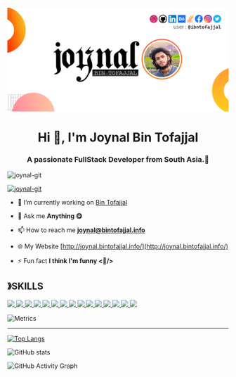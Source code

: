 ![Github Banner](https://raw.githubusercontent.com/ibntofajjal/ibntofajjal/main/cover.png)

<h1 align="center">Hi 👋, I'm Joynal Bin Tofajjal </h1>
<h3 align="center">A passionate FullStack Developer from South Asia.💭</h3>

<p align="left"> <img src="https://komarev.com/ghpvc/?username=joynal-git&label=Profile%20views&color=0e75b6&style=flat" alt="joynal-git" /> </p>

<p align="left"> <a href="https://twitter.com/ibntofajjal" target="blank"><img src="https://img.shields.io/twitter/follow/ibntofajjal?logo=twitter&style=for-the-badge" alt="joynal-git" /></a> </p>

- 🔭 I’m currently working on [Bin Tofajjal](http://bintofajjal.info/)

- 💬 Ask me **Anything 😋**

- 📫 How to reach me **joynal@bintofajjal.info**

- 🌐 My Website [http://joynal.bintofajjal.info/](http://joynal.bintofajjal.info/)

- ⚡ Fun fact **I think I'm funny <🐸/>**

<h2>》SKILLS </h2>
<a href= https://github.com/joynal-git?tab=repositories&q=&type=&language=html&sort= > <img width ='32px' src ='https://raw.githubusercontent.com/rahulbanerjee26/githubAboutMeGenerator/main/icons/html.svg'> </a>
<a href= https://github.com/joynal-git?tab=repositories&q=&type=&language=css&sort= > <img width ='32px' src ='https://raw.githubusercontent.com/rahulbanerjee26/githubAboutMeGenerator/main/icons/css.svg'> </a>
<a href= https://github.com/joynal-git?tab=repositories&q=&type=&language=bootstrap&sort= > <img width ='32px' src ='https://raw.githubusercontent.com/rahulbanerjee26/githubAboutMeGenerator/main/icons/bootstrap.svg'> </a>
<a href= https://github.com/joynal-git?tab=repositories&q=&type=&language=tailwind&sort= > <img width ='32px' src ='https://raw.githubusercontent.com/rahulbanerjee26/githubAboutMeGenerator/main/icons/tailwind.svg'> </a>
<a href= https://github.com/joynal-git?tab=repositories&q=&type=&language=javascript&sort= > <img width ='32px' src ='https://raw.githubusercontent.com/rahulbanerjee26/githubAboutMeGenerator/main/icons/javascript.svg'> </a>
<a href= https://github.com/joynal-git?tab=repositories&q=&type=&language=reactjs&sort= > <img width ='32px' src ='https://raw.githubusercontent.com/rahulbanerjee26/githubAboutMeGenerator/main/icons/reactjs.svg'> </a>
<a href= https://github.com/joynal-git?tab=repositories&q=&type=&language=nodejs&sort= > <img width ='32px' src ='https://raw.githubusercontent.com/rahulbanerjee26/githubAboutMeGenerator/main/icons/nodejs.svg'> </a>
<a href= https://github.com/joynal-git?tab=repositories&q=&type=&language=express&sort= > <img width ='32px' src ='https://raw.githubusercontent.com/rahulbanerjee26/githubAboutMeGenerator/main/icons/express.svg'> </a>
<a href= https://github.com/joynal-git?tab=repositories&q=&type=&language=mongodb&sort= > <img width ='32px' src ='https://raw.githubusercontent.com/rahulbanerjee26/githubAboutMeGenerator/main/icons/mongodb.svg'> </a>
<a href= https://github.com/joynal-git?tab=repositories&q=&type=&language=git&sort= > <img width ='32px' src ='https://raw.githubusercontent.com/rahulbanerjee26/githubAboutMeGenerator/main/icons/git.svg'> </a>
<a href= https://github.com/joynal-git?tab=repositories&q=&type=&language=firebase&sort= > <img width ='32px' src ='https://raw.githubusercontent.com/rahulbanerjee26/githubAboutMeGenerator/main/icons/firebase.svg'> </a>
<a href= https://github.com/joynal-git?tab=repositories&q=&type=&language=heroku&sort= > <img width ='32px' src ='https://raw.githubusercontent.com/rahulbanerjee26/githubAboutMeGenerator/main/icons/heroku.svg'> </a>
<a href= https://github.com/joynal-git?tab=repositories&q=&type=&language=photoshop&sort= > <img width ='32px' src ='https://raw.githubusercontent.com/rahulbanerjee26/githubAboutMeGenerator/main/icons/photoshop.svg'> </a>
<a href= https://github.com/joynal-git?tab=repositories&q=&type=&language=illustrator&sort= > <img width ='32px' src ='https://raw.githubusercontent.com/rahulbanerjee26/githubAboutMeGenerator/main/icons/illustrator.svg'> </a>
<a href= https://github.com/joynal-git?tab=repositories&q=&type=&language=figma&sort= > <img width ='32px' src ='https://raw.githubusercontent.com/rahulbanerjee26/githubAboutMeGenerator/main/icons/figma.svg'> </a>

![Metrics](https://metrics.lecoq.io/joynal-git?template=classic&people=1&languages=1&tweets=1&languages.limit=8&languages.sections=most-used&languages.colors=github&languages.threshold=0%25&languages.indepth=false&languages.categories=markup%2C%20programming&languages.recent.categories=markup%2C%20programming&languages.recent.load=300&languages.recent.days=14&people.limit=24&people.size=28&people.types=followers%2C%20following&people.identicons=false&people.shuffle=false&tweets.attachments=false&tweets.limit=2&tweets.user=.user.twitter&config.timezone=Asia%2FDhaka)

<hr>

[![Top Langs](https://github-readme-stats.vercel.app/api/top-langs/?username=joynal-git)](https://github.com/anuraghazra/github-readme-stats)

![GitHub stats](https://github-readme-stats.vercel.app/api?username=joynal-git&show_icons=true&count_private=true)

![GitHub Activity Graph](https://activity-graph.herokuapp.com/graph?username=joynal-git)
